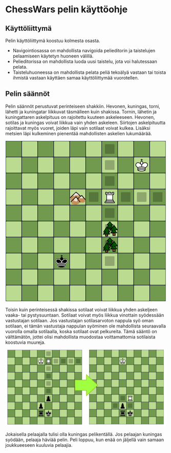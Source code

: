 
# ChessWars pelin käyttöohje

## Käyttöliittymä

Pelin käyttöliittymä koostuu kolmesta osasta.

* Navigointiosassa on mahdollista navigoida pelieditorin ja taistelujen pelaamiseen käytetyn huoneen välillä.
* Pelieditorissa on mahdollista luoda uusi taistelu, jota voi halutessaan pelata.
* Taisteluhuoneessa on mahdollista pelata peliä tekoälyä vastaan tai toista ihmistä vastaan käyttäen samaa käyttöliittymää vuorotellen.


## Pelin säännöt

Pelin säännöt perustuvat perinteiseen shakkiin. Hevonen, kuningas, torni, lähetti ja kuningatar liikkuvat täsmälleen kuin shakissa. Tornin, lähetin ja kuningattaren askelpituus on rajoitettu kuuteen askeleeseen. Hevonen, sotilas ja kuningas voivat liikkua vain yhden askeleen. Siirtojen askelpituutta rajoittavat myös vuoret, joiden läpi vain sotilaat voivat kulkea. Lisäksi metsien läpi kulkeminen pienentää mahdollisten askelien lukumäärää.

![Tornin liikkumismahdollisuudet](/dokumentaatio/tornin_liikkuminen.png "Tornin liikkuminen")

Toisin kuin perinteisessä shakissa sotilaat voivat liikkua yhden askeljeen vaaka- tai pystysuuntaan. Sotilaat voivat myös liikkua vinottain syödessään vastustajan sotilaan. Jos vastustajan sotilasarvoton nappula syö oman sotilaan, ei tämän vastustaja nappulan syöminen ole mahdollista seuraavalla vuorolla omalla sotilaalla, koska sotilaat ovat pelkureita. Tämä sääntö on välttämätön, jottei olisi mahdollista muodostaa voittamattomia sotilaista koostuvia muureja.

![Sotilaan syöminen](/dokumentaatio/sotilaan_syominen_tornilla.png "Sotilaan syöminen")

Jokaisella pelaajalla tulisi olla kuningas pelikentällä. Jos pelaajan kuningas syödään, pelaaja häviää pelin. Peli loppuu, kun enää on jäljellä vain samaan joukkueeseen kuuluvia pelaajia.

